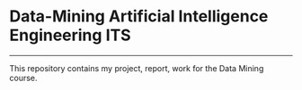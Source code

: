 # Data-Mining  Artificial Intelligence Engineering ITS
---
This repository contains my project, report, work for the Data Mining course.
